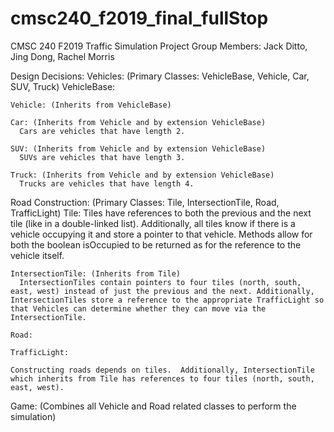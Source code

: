 # cmsc240_f2019_final_fullStop
CMSC 240 F2019 Traffic Simulation Project
Group Members: Jack Ditto, Jing Dong, Rachel Morris

Design Decisions:
  Vehicles: (Primary Classes: VehicleBase, Vehicle, Car, SUV, Truck)
    VehicleBase:

    Vehicle: (Inherits from VehicleBase)

    Car: (Inherits from Vehicle and by extension VehicleBase)
      Cars are vehicles that have length 2.

    SUV: (Inherits from Vehicle and by extension VehicleBase)
      SUVs are vehicles that have length 3.

    Truck: (Inherits from Vehicle and by extension VehicleBase)
      Trucks are vehicles that have length 4.

  Road Construction: (Primary Classes: Tile, IntersectionTile, Road, TrafficLight)
    Tile:
      Tiles have references to both the previous and the next tile (like in a double-linked list). Additionally, all tiles know if there is a vehicle occupying it and store a pointer to that vehicle. Methods allow for both the boolean isOccupied to be returned as for the reference to the vehicle itself.

    IntersectionTile: (Inherits from Tile)
      IntersectionTiles contain pointers to four tiles (north, south, east, west) instead of just the previous and the next. Additionally, IntersectionTiles store a reference to the appropriate TrafficLight so that Vehicles can determine whether they can move via the IntersectionTile.

    Road:

    TrafficLight:

    Constructing roads depends on tiles.  Additionally, IntersectionTile which inherits from Tile has references to four tiles (north, south, east, west).

  Game: (Combines all Vehicle and Road related classes to perform the simulation)
